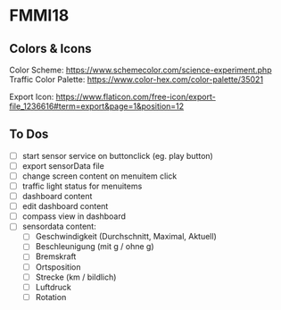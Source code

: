 # FMMI18

## Colors & Icons

Color Scheme: https://www.schemecolor.com/science-experiment.php  
Traffic Color Palette: https://www.color-hex.com/color-palette/35021

Export Icon: https://www.flaticon.com/free-icon/export-file_1236616#term=export&page=1&position=12

## To Dos

- [ ] start sensor service on buttonclick (eg. play button)
- [ ] export sensorData file
- [ ] change screen content on menuitem click
- [ ] traffic light status for menuitems
- [ ] dashboard content
- [ ] edit dashboard content
- [ ] compass view in dashboard
- [ ] sensordata content:
    - [ ] Geschwindigkeit (Durchschnitt, Maximal, Aktuell)
    - [ ] Beschleunigung (mit g / ohne g)
    - [ ] Bremskraft
    - [ ] Ortsposition
    - [ ] Strecke (km / bildlich)
    - [ ] Luftdruck
    - [ ] Rotation
